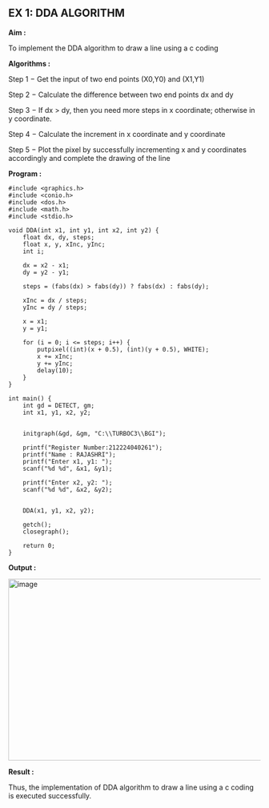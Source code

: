 ## EX 1: DDA ALGORITHM 

**Aim :**

To  implement the DDA algorithm to draw a line using a c coding

**Algorithms :**

Step 1 − Get the input of two end points (X0,Y0) and (X1,Y1)

Step 2 − Calculate the difference between two end points dx and  dy 

Step 3 − If dx > dy, then you need more steps in x coordinate; otherwise in y coordinate.

Step 4 − Calculate the increment in x coordinate and y coordinate

Step 5 − Plot the pixel by successfully incrementing x and y coordinates accordingly and complete the drawing of the line

**Program :**

```
#include <graphics.h>
#include <conio.h>
#include <dos.h>
#include <math.h>
#include <stdio.h>   

void DDA(int x1, int y1, int x2, int y2) {
    float dx, dy, steps;
    float x, y, xInc, yInc;
    int i;

    dx = x2 - x1;
    dy = y2 - y1;

    steps = (fabs(dx) > fabs(dy)) ? fabs(dx) : fabs(dy);

    xInc = dx / steps;
    yInc = dy / steps;

    x = x1;
    y = y1;

    for (i = 0; i <= steps; i++) {
        putpixel((int)(x + 0.5), (int)(y + 0.5), WHITE);
        x += xInc;
        y += yInc;
        delay(10);  
    }
}

int main() {
    int gd = DETECT, gm;
    int x1, y1, x2, y2;

   
    initgraph(&gd, &gm, "C:\\TURBOC3\\BGI"); 

    printf("Register Number:212224040261");
    printf("Name : RAJASHRI");
    printf("Enter x1, y1: ");
    scanf("%d %d", &x1, &y1);

    printf("Enter x2, y2: ");
    scanf("%d %d", &x2, &y2);

    
    DDA(x1, y1, x2, y2);

    getch();         
    closegraph();    

    return 0;
}
```

**Output :**

<img width="571" height="363" alt="image" src="https://github.com/user-attachments/assets/839f5a42-42d5-4df0-b4da-25cff800c77c" />


**Result :**

Thus, the implementation of  DDA algorithm to draw a line using a c coding is executed successfully.

